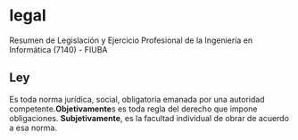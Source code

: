 # legal
Resumen de Legislación y Ejercicio Profesional de la Ingeniería en Informática  (7140) - FIUBA


## Ley
Es toda norma jurídica, social, obligatoria emanada por una autoridad competente.**Objetivamente**s es toda regla del derecho que impone obligaciones. **Subjetivamente**, es la facultad individual de obrar de acuerdo a esa norma.